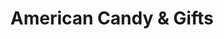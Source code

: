 ---
title: "American Candy & Gifts"
url: /canterbury/american-candy-and-gifts/
shop: confectionery
---